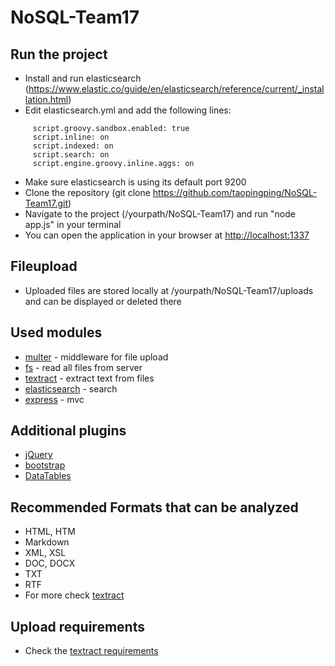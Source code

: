 # NoSQL-Team17

## Run the project

* Install and run elasticsearch (https://www.elastic.co/guide/en/elasticsearch/reference/current/_installation.html)
* Edit elasticsearch.yml and add the following lines:
```
     script.groovy.sandbox.enabled: true
     script.inline: on
     script.indexed: on 
     script.search: on
     script.engine.groovy.inline.aggs: on
```
* Make sure elasticsearch is using its default port 9200
* Clone the repository (git clone https://github.com/taopingping/NoSQL-Team17.git)
* Navigate to the project (/yourpath/NoSQL-Team17) and run "node app.js" in your terminal
* You can open the application in your browser at [http://localhost:1337](http://localhost:1337)

## Fileupload

* Uploaded files are stored locally at /yourpath/NoSQL-Team17/uploads and can be displayed or deleted there

## Used modules

* [multer](https://github.com/expressjs/multer) - middleware for file upload
* [fs](https://nodejs.org/api/fs.html) - read all files from server
* [textract](https://github.com/dbashford/textract) - extract text from files
* [elasticsearch](https://www.npmjs.com/package/elasticsearch) - search
* [express](http://expressjs.com) - mvc 

## Additional plugins

* [jQuery](https://jquery.com)
* [bootstrap](http://getbootstrap.com)
* [DataTables](https://datatables.net)

## Recommended Formats that can be analyzed
* HTML, HTM
* Markdown
* XML, XSL
* DOC, DOCX
* TXT
* RTF
* For more check [textract](https://github.com/dbashford/textract)

## Upload requirements

* Check the [textract requirements](https://github.com/dbashford/textract#extraction-requirements)
